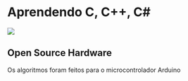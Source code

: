# Aprendendo C, C++, C#

<div>
  <img src="https://images.app.goo.gl/KKZDJb1BJjajgMSh7">
</div>

<h2>Open Source Hardware</h2>
<p>Os algoritmos foram feitos para o microcontrolador Arduino</p>
